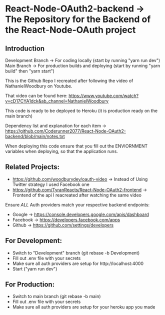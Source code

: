 # React-Node-OAuth2-backend -> The Repository for the Backend of the React-Node-OAuth project

## Introduction

Development Branch -> For coding locally (start by running "yarn run dev")
Main Branch -> For production builds and deploying (start by running "yarn build" then "yarn start")

This is the Github Repo I recreated after following the video of NathanielWoodbury on Youtube.

That video can be found here: https://www.youtube.com/watch?v=cD17CYA1dck&ab_channel=NathanielWoodbury

This code is ready to be deployed to Heroku (it is production ready on the main branch)

Dependency list and explanation for each item -> https://github.com/Coderunner2077/React-Node-OAuth2-backend/blob/main/notes.txt

When deploying this code ensure that you fill out the ENVIORNMENT variables when deploying, so that the application runs.

## Related Projects:

* https://github.com/woodburydev/oauth-video -> Instead of Using Twitter strategy I used Facebook one
* https://github.com/TyranReacts/React-Node-OAuth2-frontend -> Frontend of the api I reacreated after watching the same video

Ensure *ALL* Auth providers match your respective backend endpoints:

* Google -> https://console.developers.google.com/apis/dashboard
* Facebook -> https://developers.facebook.com/apps
* Github -> https://github.com/settings/developers

## For Development:

* Switch to "Development" branch (git rebase -b Development)
* Fill out .env file with your secrets
* Make sure all auth providers are setup for http://localhost:4000
* Start ("yarn run dev")

## For Production:

* Switch to main branch (git rebase -b main)
* Fill out .env file with your secrets
* Make sure all auth providers are setup for your heroku app you made

